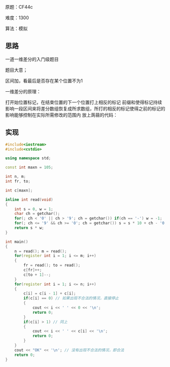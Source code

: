 原题：CF44c

难度：1300

算法：模拟

## 思路
一道一维差分的入门级题目 

题目大意；

区间加，看最后是否存在某个位置不为1

一维差分的原理：

打开始位置标记，在结束位置的下一个位置打上相反的标记
前缀和使得标记持续影响一段区间来将差分数组恢复成所求数组，所打的相反的标记使得之前的标记的影响能够控制在实际所需修改的范围内
放上蒟蒻的代码：


## 实现
```cpp
#include<iostream>
#include<cstdio>

using namespace std;

const int maxn = 105;

int n, m;
int fr, to;

int c[maxn];

inline int read(void)
{
	int s = 0, w = 1;
	char ch = getchar();
	for(; ch < '0' || ch > '9'; ch = getchar()) if(ch == '-') w = -1;
	for(; ch <= '9' && ch >= '0'; ch = getchar()) s = s * 10 + ch - '0';
	return s * w;
}

int main()
{
	n = read(); m = read();
	for(register int i = 1; i <= m; i++) 
	{
		fr = read(); to = read();
		c[fr]++;
		c[to + 1]--;
	}
	for(register int i = 1; i <= n; i++) 
	{
		c[i] = c[i - 1] + c[i];
		if(c[i] == 0) // 如果出现不合法的情况，直接停止
		{
			cout << i << ' ' << 0 << '\n';
			return 0;
		}
		if(c[i] > 1) // 同上
		{
			cout << i << ' ' << c[i] << '\n';
			return 0;
		}
	}
	cout << "OK" << '\n'; // 没有出现不合法的情况，即合法
	return 0;
}
```